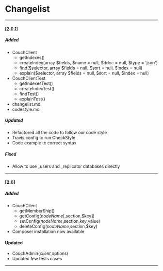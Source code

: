 # Changelist

---
#### [2.0.1]
##### Added

- CouchClient
    + getIndexes()
    + createIndex(array $fields, $name = null, $ddoc = null, $type = 'json')
    + find($selector, array $fields = null, $sort = null, $index = null)
    + explain($selector, array $fields = null, $sort = null, $index = null)
- CouchClientTest
    + getIndexesTest()
    + createIndexTest()
    + findTest()
    + explainTest()
- changelist.md
- codestyle.md

##### Updated

- Refactored all the code to follow our code style
- Travis config to run CheckStyle 
- Code example to correct syntax

##### Fixed

- Allow to use \_users and \_replicator databases directly


---
#### [2.0]
##### Added

- CouchClient
    + getMemberShip()
    + getConfig($nodeName[,$section,$key])
    + setConfig($nodeName,$section,$key,$value)
    + deleteConfig($nodeName,$section,$key)
- Composer installation now available

#### Updated
- CouchAdmin($client,$options)
- Updated few tests cases

---